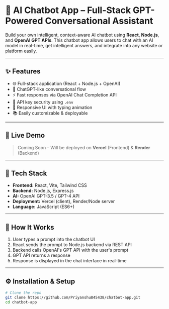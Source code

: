 # 🤖 AI Chatbot App – Full-Stack GPT-Powered Conversational Assistant

Build your own intelligent, context-aware AI chatbot using **React**, **Node.js**, and **OpenAI GPT APIs**. This chatbot app allows users to chat with an AI model in real-time, get intelligent answers, and integrate into any website or platform easily.

---

## ✨ Features

- 🌐 Full-stack application (React + Node.js + OpenAI)
- 🤖 ChatGPT-like conversational flow
- ⚡ Fast responses via OpenAI Chat Completion API
- 🔐 API key security using `.env`
- 🎨 Responsive UI with typing animation
- 📚 Easily customizable & deployable

---

## 📸 Live Demo

> Coming Soon – Will be deployed on **Vercel** (Frontend) & **Render** (Backend)

---

## 🧰 Tech Stack

- **Frontend:** React, Vite, Tailwind CSS  
- **Backend:** Node.js, Express.js  
- **AI:** OpenAI GPT-3.5 / GPT-4 API  
- **Deployment:** Vercel (client), Render/Node server  
- **Language:** JavaScript (ES6+)

---

## 🧠 How It Works

1. User types a prompt into the chatbot UI  
2. React sends the prompt to Node.js backend via REST API  
3. Backend calls OpenAI's GPT API with the user's prompt  
4. GPT API returns a response  
5. Response is displayed in the chat interface in real-time

---

## ⚙️ Installation & Setup

```bash
# Clone the repo
git clone https://github.com/Priyanshu845438/chatbot-app.git
cd chatbot-app
